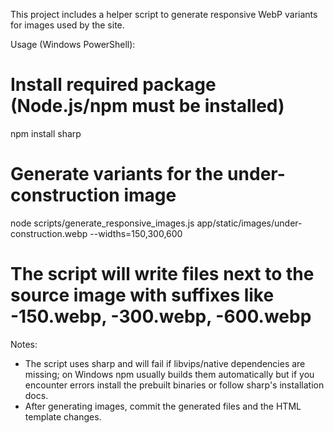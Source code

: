This project includes a helper script to generate responsive WebP variants for images used by the site.

Usage (Windows PowerShell):

# Install required package (Node.js/npm must be installed)
npm install sharp

# Generate variants for the under-construction image
node scripts/generate_responsive_images.js app/static/images/under-construction.webp --widths=150,300,600

# The script will write files next to the source image with suffixes like -150.webp, -300.webp, -600.webp

Notes:
- The script uses sharp and will fail if libvips/native dependencies are missing; on Windows npm usually builds them automatically but if you encounter errors install the prebuilt binaries or follow sharp's installation docs.
- After generating images, commit the generated files and the HTML template changes.
